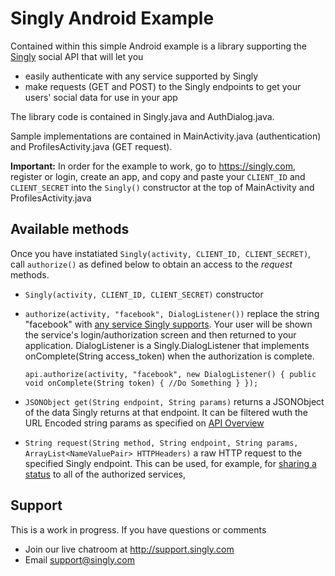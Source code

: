 Singly Android Example
=========

Contained within this simple Android example is a library supporting the [Singly](https://singly.com) social API that will let you

  - easily authenticate with any service supported by Singly
  - make requests (GET and POST) to the Singly endpoints to get your users' social data for use in your app


The library code is contained in Singly.java and AuthDialog.java.

Sample implementations are contained in MainActivity.java (authentication) and ProfilesActivity.java (GET request).

**Important:** In order for the example to work, go to https://singly.com, register or login, create an app, and copy and paste your `CLIENT_ID` and `CLIENT_SECRET` into the `Singly()` constructor at the top of MainActivity and ProfilesActivity.java 

Available methods
-----------
Once you have instatiated `Singly(activity, CLIENT_ID, CLIENT_SECRET)`, call `authorize()` as defined below to obtain an access to the *request* methods.

* `Singly(activity, CLIENT_ID, CLIENT_SECRET)` constructor
* `authorize(activity, "facebook", DialogListener())` replace the string "facebook" with [any service Singly supports](https://singly.com/docs). Your user will be shown the service's login/authorization screen and then returned to your application. DialogListener is a Singly.DialogListener that implements onComplete(String access_token) when the authorization is complete.

    `api.authorize(activity, "facebook", new DialogListener() {
        public void onComplete(String token) {
            //Do Something
        }
     });`

* `JSONObject get(String endpoint, String params)` returns a JSONObject of the data Singly returns at that endpoint. It can be filtered wuth the URL Encoded string params as specified on [API Overview](https://singly.com/docs/api)
* `String request(String method, String endpoint, String params, ArrayList<NameValuePair> HTTPHeaders)` a raw HTTP request to the specified Singly endpoint. This can be used, for example, for [sharing a status](https://singly.com/docs/sharing) to all of the authorized services,

Support
--------------

This is a work in progress. If you have questions or comments

* Join our live chatroom at http://support.singly.com
* Email support@singly.com